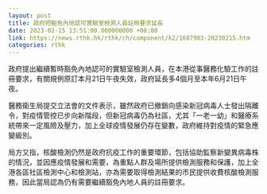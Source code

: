 ```yaml
---
layout: post
title: 政府把豁免內地認可實驗室檢測人員註冊要求延長
date: 2023-02-15 13:51:00.000000000 +08:00
link: https://news.rthk.hk/rthk/ch/component/k2/1687983-20230215.htm
categories: rthk
---
```


政府提出繼續暫時豁免內地認可的實驗室檢測人員，在本港從事醫務化驗工作的註冊要求，有關規例原訂本月21日午夜失效，政府延長多4個月至本年6月21日午夜。

醫務衞生局提交立法會的文件表示，雖然政府已撤銷向感染新冠病毒人士發出隔離令，對疫情管控已步向新階段，但新冠病毒仍為社區，尤其「一老一幼」和醫療系統帶來一定風險及壓力，加上全球疫情發展仍存在變數，政府維持對疫情的緊急應變級別。

局方又指，核酸檢測仍然是政府抗疫工作的重要環節，包括協助監察新變異病毒株的情況，並因應疫情發展和需要，為重點人群及場所提供檢測服務和保護，加上全港各區社區檢測中心和檢測站，亦為需要取得檢測結果的市民提供收費核酸檢測服務，因此當局認為仍有需要繼續豁免內地人員的註冊要求。
